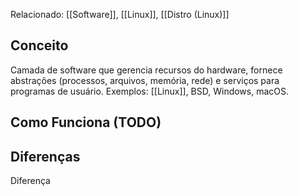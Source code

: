 

Relacionado: [[Software]], [[Linux]], [[Distro (Linux)]]

## Conceito

Camada de software que gerencia recursos do hardware, fornece abstrações (processos, arquivos, memória, rede) e serviços para programas de usuário. Exemplos: [[Linux]], BSD, Windows, macOS.

## Como Funciona (TODO)



## Diferenças

Diferença 
